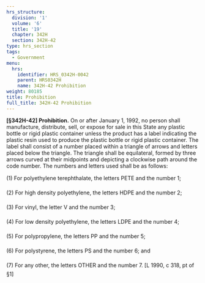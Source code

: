 ```yaml
---
hrs_structure:
  division: '1'
  volume: '6'
  title: '19'
  chapter: 342H
  section: 342H-42
type: hrs_section
tags:
  - Government
menu:
  hrs:
    identifier: HRS_0342H-0042
    parent: HRS0342H
    name: 342H-42 Prohibition
weight: 80185
title: Prohibition
full_title: 342H-42 Prohibition
---
```

**[§342H-42] Prohibition.** On or after January 1, 1992, no person shall manufacture, distribute, sell, or expose for sale in this State any plastic bottle or rigid plastic container unless the product has a label indicating the plastic resin used to produce the plastic bottle or rigid plastic container. The label shall consist of a number placed within a triangle of arrows and letters placed below the triangle. The triangle shall be equilateral, formed by three arrows curved at their midpoints and depicting a clockwise path around the code number. The numbers and letters used shall be as follows:

(1) For polyethylene terephthalate, the letters PETE and the number 1;

(2) For high density polyethylene, the letters HDPE and the number 2;

(3) For vinyl, the letter V and the number 3;

(4) For low density polyethylene, the letters LDPE and the number 4;

(5) For polypropylene, the letters PP and the number 5;

(6) For polystyrene, the letters PS and the number 6; and

(7) For any other, the letters OTHER and the number 7\. [L 1990, c 318, pt of §1]